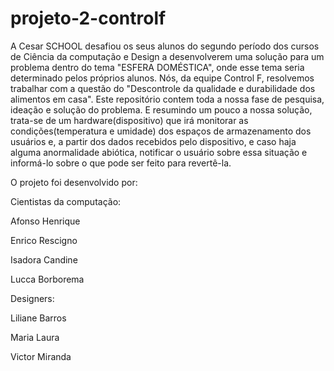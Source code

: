 # projeto-2-controlf

A Cesar SCHOOL desafiou os seus alunos do segundo período dos cursos de Ciência da computação e Design a desenvolverem uma solução para um problema dentro do tema "ESFERA DOMÉSTICA", onde esse tema seria determinado pelos próprios alunos.
Nós, da equipe Control F, resolvemos trabalhar com a questão do "Descontrole da qualidade e durabilidade dos alimentos em casa".
Este repositório contem toda a nossa fase de pesquisa, ideação e solução do problema.
E resumindo um pouco a nossa solução, trata-se de um hardware(dispositivo) que irá monitorar as condições(temperatura e umidade) dos espaços de armazenamento dos usuários e, a partir dos dados recebidos pelo dispositivo, e caso haja alguma anormalidade abiótica, notificar o usuário sobre essa situação e informá-lo sobre o que pode ser feito para revertê-la.

O projeto foi desenvolvido por:

Cientistas da computação:

Afonso Henrique

Enrico Rescigno

Isadora Candine

Lucca Borborema

Designers:

Liliane Barros

Maria Laura

Victor Miranda

